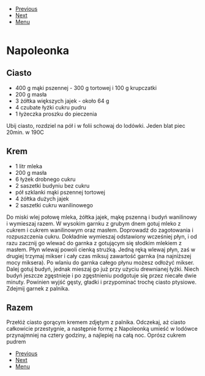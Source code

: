 <!-- Navigation Menu Start -->

- [Previous](<Murzynek.md>)
- [Next](<Orzechowiec.md>)
- [Menu](<README.md>)

<div style="margin-bottom: 50px"></div>

<!-- /Navigation Menu Start -->


# Napoleonka

## Ciasto

- 400 g mąki pszennej - 300 g tortowej i 100 g krupczatki
- 200 g masła
- 3 żółtka większych jajek - około 64 g
- 4 czubate łyżki cukru pudru
- 1 łyżeczka proszku do pieczenia

Ubij ciasto, rozdziel na pół i w folii schowaj do lodówki. Jeden blat piec 20min. w 190C

## Krem

- 1 litr mleka
- 200 g masła
- 6 łyżek drobnego cukru
- 2 saszetki budyniu bez cukru
- pół szklanki mąki pszennej tortowej
- 4 żółtka dużych jajek
- 2 saszetki cukru wanilinowego

Do miski wlej połowę mleka, żółtka jajek, mąkę pszenną i budyń wanilinowy i wymieszaj razem. W wysokim garnku z grubym dnem gotuj mleko z cukrem i cukrem wanilinowym oraz masłem. Doprowadź do zagotowania i rozpuszczenia cukru.  Dokładnie wymieszaj odstawiony wcześniej płyn, i od razu zacznij go wlewać do garnka z gotującym się słodkim mlekiem z masłem. Płyn wlewaj powoli cienką strużką. Jedną ręką wlewaj płyn, zaś w drugiej trzymaj mikser i cały czas miksuj zawartość garnka (na najniższej mocy miksera). Po wlaniu do garnka całego płynu możesz odłożyć mikser. Dalej gotuj budyń, jednak mieszaj go już przy użyciu drewnianej łyżki. Niech budyń jeszcze zgęstnieje i po zgęstnieniu podgotuje się przez niecałe dwie minuty. Powinien wyjść gęsty, gładki i przypominać trochę ciasto ptysiowe. Zdejmij garnek z palnika.

## Razem

Przełóż ciasto gorącym kremem zdjętym z palnika. Odczekaj, aż ciasto całkowicie przestygnie, a następnie formę z Napoleonką umieść w lodówce przynajmniej na cztery godziny, a najlepiej na całą noc. Oprósz cukrem pudrem


<!-- Navigation Menu End -->

- [Previous](<Murzynek.md>)
- [Next](<Orzechowiec.md>)
- [Menu](<README.md>)

<div style="margin-bottom: 50px"></div>

<!-- /Navigation Menu End -->